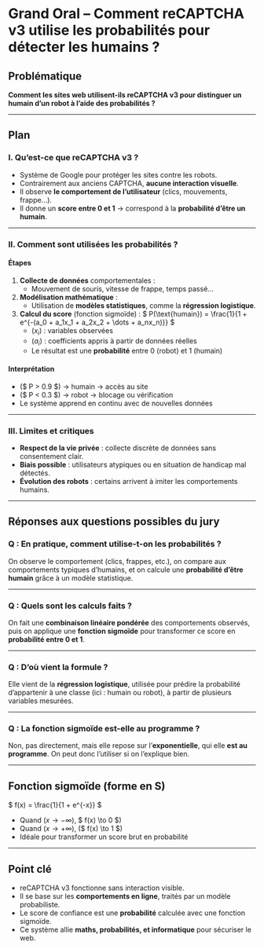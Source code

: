 # Grand Oral – Comment reCAPTCHA v3 utilise les probabilités pour détecter les humains ?

## Problématique

**Comment les sites web utilisent-ils reCAPTCHA v3 pour distinguer un humain d’un robot à l’aide des probabilités ?**

---

## Plan

### I. Qu’est-ce que reCAPTCHA v3 ?

- Système de Google pour protéger les sites contre les robots.
- Contrairement aux anciens CAPTCHA, **aucune interaction visuelle**.
- Il observe **le comportement de l’utilisateur** (clics, mouvements, frappe…).
- Il donne un **score entre 0 et 1** → correspond à la **probabilité d’être un humain**.

---

### II. Comment sont utilisées les probabilités ?

#### Étapes

1. **Collecte de données** comportementales :
   - Mouvement de souris, vitesse de frappe, temps passé…
2. **Modélisation mathématique** :
   - Utilisation de **modèles statistiques**, comme la **régression logistique**.
3. **Calcul du score** (fonction sigmoïde) :
   $
   P(\text{humain}) = \frac{1}{1 + e^{-(a_0 + a_1x_1 + a_2x_2 + \dots + a_nx_n)}}
   $
   - $(x_i)$ : variables observées
   - $(a_i)$ : coefficients appris à partir de données réelles
   - Le résultat est une **probabilité** entre 0 (robot) et 1 (humain)

#### Interprétation

- ($ P > 0.9 $) → humain → accès au site
- ($ P < 0.3 $) → robot → blocage ou vérification
- Le système apprend en continu avec de nouvelles données

---

### III. Limites et critiques

- **Respect de la vie privée** : collecte discrète de données sans consentement clair.
- **Biais possible** : utilisateurs atypiques ou en situation de handicap mal détectés.
- **Évolution des robots** : certains arrivent à imiter les comportements humains.

---

## Réponses aux questions possibles du jury

### Q : En pratique, comment utilise-t-on les probabilités ?

On observe le comportement (clics, frappes, etc.), on compare aux comportements typiques d’humains, et on calcule une **probabilité d’être humain** grâce à un modèle statistique.

---

### Q : Quels sont les calculs faits ?

On fait une **combinaison linéaire pondérée** des comportements observés, puis on applique une **fonction sigmoïde** pour transformer ce score en **probabilité entre 0 et 1**.

---

### Q : D’où vient la formule ?

Elle vient de la **régression logistique**, utilisée pour prédire la probabilité d’appartenir à une classe (ici : humain ou robot), à partir de plusieurs variables mesurées.

---

### Q : La fonction sigmoïde est-elle au programme ?

Non, pas directement, mais elle repose sur l’**exponentielle**, qui elle **est au programme**. On peut donc l’utiliser si on l’explique bien.

---

## Fonction sigmoïde (forme en S)

$
f(x) = \frac{1}{1 + e^{-x}}
$

- Quand $( x \to -\infty )$, $ f(x) \to 0 $)
- Quand $( x \to +\infty )$, ($ f(x) \to 1 $)
- Idéale pour transformer un score brut en probabilité

---

## Point clé

- reCAPTCHA v3 fonctionne sans interaction visible.
- Il se base sur les **comportements en ligne**, traités par un modèle probabiliste.
- Le score de confiance est une **probabilité** calculée avec une fonction sigmoïde.
- Ce système allie **maths, probabilités, et informatique** pour sécuriser le web.
